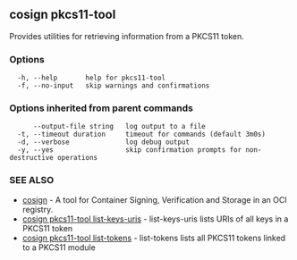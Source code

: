 ## cosign pkcs11-tool

Provides utilities for retrieving information from a PKCS11 token.

### Options

```
  -h, --help       help for pkcs11-tool
  -f, --no-input   skip warnings and confirmations
```

### Options inherited from parent commands

```
      --output-file string   log output to a file
  -t, --timeout duration     timeout for commands (default 3m0s)
  -d, --verbose              log debug output
  -y, --yes                  skip confirmation prompts for non-destructive operations
```

### SEE ALSO

* [cosign](cosign.md)	 - A tool for Container Signing, Verification and Storage in an OCI registry.
* [cosign pkcs11-tool list-keys-uris](cosign_pkcs11-tool_list-keys-uris.md)	 - list-keys-uris lists URIs of all keys in a PKCS11 token
* [cosign pkcs11-tool list-tokens](cosign_pkcs11-tool_list-tokens.md)	 - list-tokens lists all PKCS11 tokens linked to a PKCS11 module

